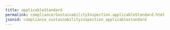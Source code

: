 ```yaml
---
title: applicableStandard
permalink: compliance/SustainabilityInspection.applicableStandard.html
jsonid: compliance_sustainabilityinspection_applicablestandard
---
```

